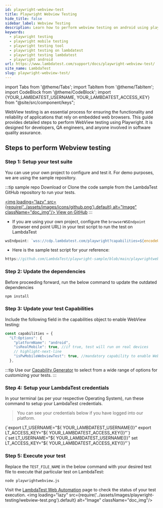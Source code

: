 ```yaml
---
id: playwright-webview-test
title: Playwright Webview Testing
hide_title: false
sidebar_label: Webview Testing
description: Learn how to perform webview testing on android using playwright framework on lambdatest platform with 10000+ browsers cross platform.
keywords:
  - playwright testing
  - playwright mobile testing
  - playwright testing tool
  - playwright testing on lambdatest
  - playwright testing lambdatest
  - playwright android
url: https://www.lambdatest.com/support/docs/playwright-webview-test/
site_name: LambdaTest
slug: playwright-webview-test/
---
```


import Tabs from '@theme/Tabs';
import TabItem from '@theme/TabItem';
import CodeBlock from '@theme/CodeBlock';
import {YOUR_LAMBDATEST_USERNAME, YOUR_LAMBDATEST_ACCESS_KEY} from "@site/src/component/keys";

<script type="application/ld+json"
      dangerouslySetInnerHTML={{ __html: JSON.stringify({
       "@context": "https://schema.org",
        "@type": "BreadcrumbList",
        "itemListElement": [{
          "@type": "ListItem",
          "position": 1,
          "name": "LambdaTest",
          "item": "https://www.lambdatest.com"
        },{
          "@type": "ListItem",
          "position": 2,
          "name": "Support",
          "item": "https://www.lambdatest.com/support/docs/"
        },{
          "@type": "ListItem",
          "position": 3,
          "name": "Playwright Android Webview Testing",
          "item": "https://www.lambdatest.com/support/docs/playwright-webview-test/"
        }]
      })
    }}
></script>
WebView testing is an essential process for ensuring the functionality and reliability of applications that rely on embedded web browsers. This guide provides detailed steps to perform WebView testing using Playwright. It is designed for developers, QA engineers, and anyone involved in software quality assurance.

## Steps to perform Webview testing

### Step 1: Setup your test suite

You can use your own project to configure and test it. For demo purposes, we are using the sample repository.

:::tip sample repo
Download or Clone the code sample from the LambdaTest GitHub repository to run your tests.

<a href="https://github.com/LambdaTest/playwright-sample/blob/main/playwrightwebview.js" className="github__anchor"><img loading="lazy" src={require('../assets/images/icons/github.png').default} alt="Image" className="doc_img"/> View on GitHub</a>
:::

- If you are using your own project, configure the `browserWSEndpoint` (browser end point URL) in your test script to run the test on LambdaTest

```javascript
wsEndpoint: `wss://cdp.lambdatest.com/playwright?capabilities=${encodeURIComponent(JSON.stringify(capabilities))}`
```

- Here is the sample test script for your reference:

```javascript reference title="playwrightwebview.js"
https://github.com/LambdaTest/playwright-sample/blob/main/playwrightwebview.js
```

### Step 2: Update the dependencies
Before proceeding forward, run the below command to update the outdated dependencies

```bash
npm install
```

### Step 3: Update your test Capabilities
Include the following field in the capabilities object to enable WebView testing:

```javascript title="playwrightwebview.js"
const capabilities = {
  "LT:Options": {
    "platformName": "android",
    "isRealMobile": true, //if true, test will run on real devices
    // highlight-next-line
    "isPwMobileWebviewTest": true, //mandatory capability to enable WebView testing
  },
```

:::tip
Use our [Capability Generator](https://www.lambdatest.com/capabilities-generator/) to select from a wide range of options for customizing your tests.
:::

### Step 4: Setup your LambdaTest credentials

In your terminal (as per your respective Operating System), run these command to setup your LambdaTest credentials.
> You can see your credentials below if you have logged into our platform.

<Tabs className="docs__val">

<TabItem value="bash" label="Linux / MacOS" default>

  <div className="lambdatest__codeblock">
    <CodeBlock className="language-bash">
  {`export LT_USERNAME="${ YOUR_LAMBDATEST_USERNAME()}"
export LT_ACCESS_KEY="${ YOUR_LAMBDATEST_ACCESS_KEY()}"`}
  </CodeBlock>
</div>

</TabItem>

<TabItem value="powershell" label="Windows" default>

  <div className="lambdatest__codeblock">
    <CodeBlock className="language-powershell">
  {`set LT_USERNAME="${ YOUR_LAMBDATEST_USERNAME()}"
set LT_ACCESS_KEY="${ YOUR_LAMBDATEST_ACCESS_KEY()}"`}
  </CodeBlock>
</div>

</TabItem>
</Tabs>

### Step 5: Execute your test
Replace the `TEST_FILE_NAME` in the below command with your desired test file to execute that particular test on LambdaTest:

```bash
node playwrightwebview.js
```

Visit the [LambdaTest Web Automation](https://automation.lambdatest.com/build) page to check the status of your test execution.
<img loading="lazy" src={require('../assets/images/playwright-testing/webview-test.png').default} alt="Image"  className="doc_img"/>


